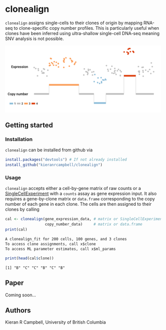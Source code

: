 # clonealign

`clonealign` assigns single-cells to their clones of origin by mapping RNA-seq to clone-specific copy number profiles. This is particularly useful when clones have been inferred using ultra-shallow single-cell DNA-seq meaning SNV analysis is not possible.

<div style="text-align:center">
  <img src="inst/clonealign_figure.png" width="600" align="middle"/>
</div>

## Getting started

### Installation

`clonealign` can be installed from github via

```r
install.packages("devtools") # If not already installed
install_github("kieranrcampbell/clonealign")
```

### Usage

`clonealign` accepts either a cell-by-gene matrix of raw counts or a [SingleCellExperiment](https://bioconductor.org/packages/3.7/bioc/html/SingleCellExperiment.html) with a `counts` assay as gene expression input. It also requires a gene-by-clone matrix or `data.frame` corresponding to the copy number of each gene in each clone. The cells are then assigned to their clones by calling

```r
cal <- clonealign(gene_expression_data, # matrix or SingleCellExperiment
                  copy_number_data)     # matrix or data.frame
print(cal)
```
```
A clonealign_fit for 200 cells, 100 genes, and 3 clones
To access clone assignments, call x$clone
To access ML parameter estimates, call x$ml_params
```

```r
print(head(cal$clone))
```
```
[1] "B" "C" "C" "B" "C" "B"
```


## Paper

Coming soon...

## Authors

Kieran R Campbell, University of British Columbia


